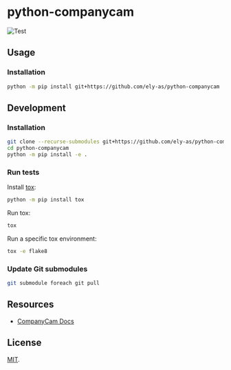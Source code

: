 # python-companycam

![Test](https://github.com/ely-as/python-companycam/workflows/Test/badge.svg)

## Usage

### Installation

```sh
python -m pip install git+https://github.com/ely-as/python-companycam
```

## Development

### Installation

```sh
git clone --recurse-submodules git+https://github.com/ely-as/python-companycam
cd python-companycam
python -m pip install -e .
```

### Run tests

Install [tox](https://tox.wiki/en/latest/):
```sh
python -m pip install tox
```

Run tox:
```sh
tox
```

Run a specific tox environment:
```sh
tox -e flake8
```

### Update Git submodules

```sh
git submodule foreach git pull
```

## Resources

- [CompanyCam Docs](https://docs.companycam.com/docs)

## License

[MIT](LICENSE).
